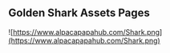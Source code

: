 ## Golden Shark Assets Pages

![https://www.alpacapapahub.com/Shark.png](https://www.alpacapapahub.com/Shark.png)
